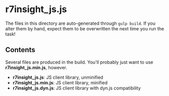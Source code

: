 r7insight_js.js
=====

The files in this directory are auto-generated through `gulp build`. If you alter them by hand, expect them to be overwritten the next time you run the task!

Contents
--------

Several files are produced in the build. You'll probably just want to use __r7insight_js.min.js__, however.

* __r7insight_js.js__: JS client library, unminified
* __r7insight_js.min.js__: JS client library, minified
* __r7insight_js.dyn.js__: JS client library with dyn.js compatibility
